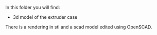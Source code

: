 In this folder you will find:
- 3d model of the extruder case

There is a rendering in stl and a scad model edited using OpenSCAD.

